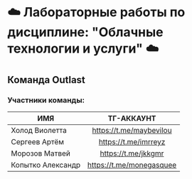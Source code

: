 # :cloud: Лабораторные работы по дисциплине: "Облачные технологии и услуги" :cloud:
## Команда Outlast
### Участники команды:

| ИМЯ | ТГ-АККАУНТ |
|----------------|:---------:|
| Холод Виолетта | https://t.me/maybevilou | 
| Сергеев Артём | https://t.me/imrreyz | 
| Морозов Матвей | https://t.me/jkkgmr | 
| Копытко Александр | https://t.me/monegasquee | 
